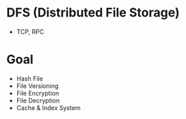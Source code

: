 # DFS (Distributed File Storage)
- TCP, RPC

# Goal
- Hash File
- File Versioning
- File Encryption
- File Decryption
- Cache & Index System
